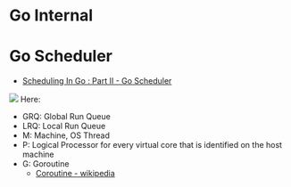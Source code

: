 # Go Internal

# Go Scheduler
* [Scheduling In Go : Part II - Go Scheduler](https://www.ardanlabs.com/blog/2018/08/scheduling-in-go-part2.html)

![](https://www.ardanlabs.com/images/goinggo/94_figure2.png)
Here:
- GRQ: Global Run Queue
- LRQ: Local Run Queue
- M: Machine, OS Thread
- P: Logical Processor for every virtual core that is identified on the host machine
- G: Goroutine
	- [Coroutine - wikipedia](https://en.wikipedia.org/wiki/Coroutine)